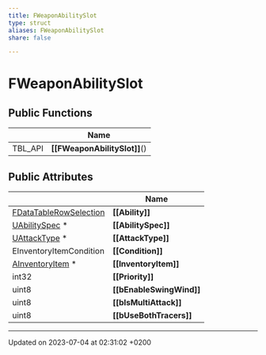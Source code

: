 ```yaml
---
title: FWeaponAbilitySlot
type: struct
aliases: FWeaponAbilitySlot
share: false

---
```


# FWeaponAbilitySlot





## Public Functions

|                | Name           |
| -------------- | -------------- |
| TBL_API | **[[FWeaponAbilitySlot]]**() |

## Public Attributes

|                | Name           |
| -------------- | -------------- |
| [FDataTableRowSelection](/docs/SDK/Source/Classes/structFDataTableRowSelection.md) | **[[Ability]]**  |
| [UAbilitySpec](/docs/SDK/Source/Classes/classUAbilitySpec.md) * | **[[AbilitySpec]]**  |
| [UAttackType](/docs/SDK/Source/Classes/classUAttackType.md) * | **[[AttackType]]**  |
| EInventoryItemCondition | **[[Condition]]**  |
| [AInventoryItem](/docs/SDK/Source/Classes/classAInventoryItem.md) * | **[[InventoryItem]]**  |
| int32 | **[[Priority]]**  |
| uint8 | **[[bEnableSwingWind]]**  |
| uint8 | **[[bIsMultiAttack]]**  |
| uint8 | **[[bUseBothTracers]]**  |

-------------------------------

Updated on 2023-07-04 at 02:31:02 +0200